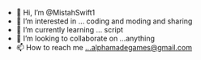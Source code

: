 - 👋 Hi, I’m @MistahSwift1
- 👀 I’m interested in ... coding and moding and sharing
- 🌱 I’m currently learning ... script
- 💞️ I’m looking to collaborate on ...anything 
- 📫 How to reach me ...alphamadegames@gmail.com

<!---
MistahSwift1/MistahSwift1 is a ✨ special ✨ repository because its `README.md` (this file) appears on your GitHub profile.
You can click the Preview link to take a look at your changes.
--->
